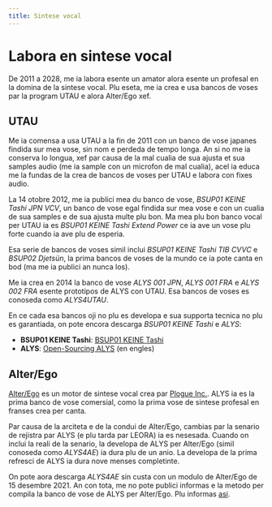 ```yaml
---
title: Sintese vocal
---
```

# Labora en sintese vocal
De 2011 a 2028, me ia labora esente un amator alora esente un profesal
en la domina de la sintese vocal. Plu eseta, me ia crea e usa bancos
de voses par la program UTAU e alora Alter/Ego xef.

## UTAU
Me ia comensa a usa UTAU a la fin de 2011 con un banco de vose japanes
findida sur mea vose, sin nom e perdeda de tempo longa. An si no me ia
conserva lo longua, xef par causa de la mal cualia de sua ajusta et
sua samples audio (me ia sample con un microfon de mal cualia), acel
ia educa me la fundas de la crea de bancos de voses per UTAU e labora
con fixes audio.

La 14 otobre 2012, me ia publici mea du banco de vose, *BSUP01 KEINE
Tashi JPN VCV*, un banco de vose egal findida sur mea vose e con un
cualia de sua samples e de sua ajusta multe plu bon. Ma mea plu bon
banco vocal per UTAU ia es *BSUP01 KEINE Tashi Extend Power* ce ia ave
un vose plu forte cuando ia ave plu de esperia.

Esa serie de bancos de voses simil inclui *BSUP01 KEINE Tashi TIB
CVVC* e *BSUP02 Djetsün*, la prima bancos de voses de la mundo ce ia
pote canta en bod (ma me ia publici an nunca los).

Me ia crea en 2014 la banco de vose *ALYS 001 JPN*, *ALYS 001 FRA* e
*ALYS 002 FRA* esente prototipos de ALYS con UTAU. Esa bancos de voses
es conoseda como *ALYS4UTAU*.

En ce cada esa bancos oji no plu es developa e sua supporta tecnica no
plu es garantiada, on pote encora descarga *BSUP01 KEINE Tashi* e
*ALYS*:
- **BSUP01 KEINE Tashi**: [BSUP01 KEINE Tashi](keine-tashi.md)
- **ALYS**: [Open-Sourcing
  ALYS](https://blog.phundrak.com/open-sourcing-alys/) (en engles)

## Alter/Ego
[Alter/Ego](https://www.plogue.com/products/alter-ego.html) es un
motor de sintese vocal crea par [Plogue Inc.](https://www.plogue.com).
ALYS ia es la prima banco de vose comersial, como la prima vose de
sintese profesal en franses crea per canta.

Par causa de la arciteta e de la condui de Alter/Ego, cambias par la
senario de rejistra par ALYS (e plu tarda par LEORA) ia es nesesada.
Cuando on inclui la reali de la senario, la developa de ALYS per
Alter/Ego (simil conoseda como *ALYS4AE*) ia dura plu de un anio. La
developa de la prima refresci de ALYS ia dura nove menses completinte.

On pote aora descarga *ALYS4AE* sin custa con un modulo de Alter/Ego
de 15 desembre 2021. An con tota, me no pote publici informas e la
metodo per compila la banco de vose de ALYS per Alter/Ego. Plu
informas [asi](https://blog.phundrak.com/open-sourcing-alys/).
